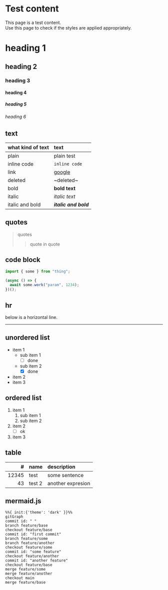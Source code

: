 # Test content

This page is a test content.  
Use this page to check if the styles are applied appropriately.

# heading 1
## heading 2
### heading 3
#### heading 4
##### heading 5
###### heading 6

## text

|what kind of text|text|
|:--|:--|
|plain|plain test|
|inline code|`inline code`|
|link|[google](https://www.google.com)|
|deleted|~deleted~|
|bold|**bold text**|
|italic|*italic text*|
|italic and bold|***italic and bold***|

## quotes

> quotes
>> quote in quote

## code block
``` typescript
import { some } from "thing";

(async () => {
  await some.work("param", 1234);
})();
```

## hr
below is a horizontal line.
***

## unordered list
- item 1
  - sub item 1
    - [ ] done
  - sub item 2
    - [x] done
- item 2
- item 3

## ordered list
1. item 1
    1. sub item 1
    1. sub item 2
1. item 2
    - [ ] ok
1. item 3

## table

|#|name|description|
|--:|:--|:--|
|12345|test|some sentence|
|43|test 2|another expresion|

## mermaid.js

``` mermaid
%%{ init:{'theme': 'dark' }}%%
gitGraph
commit id: " "
branch feature/base
checkout feature/base
commit id: "first commit"
branch feature/some
branch feature/another
checkout feature/some
commit id: "some feature"
checkout feature/another
commit id: "another feature"
checkout feature/base
merge feature/some
merge feature/another
checkout main
merge feature/base
```
